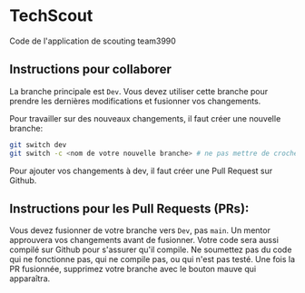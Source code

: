 # TechScout
Code de l'application de scouting team3990

## Instructions pour collaborer
La branche principale est `Dev`.
Vous devez utiliser cette branche pour prendre les dernières modifications et fusionner vos changements.

Pour travailler sur des nouveaux changements, il faut créer une nouvelle branche:
```bash
git switch dev
git switch -c <nom de votre nouvelle branche> # ne pas mettre de crochets
```

Pour ajouter vos changements à dev, il faut créer une Pull Request sur Github.

## Instructions pour les Pull Requests (PRs):
Vous devez fusionner de votre branche vers `Dev`, pas `main`.
Un mentor approuvera vos changements avant de fusionner.
Votre code sera aussi compilé sur Github pour s'assurer qu'il compile.
Ne soumettez pas du code qui ne fonctionne pas, qui ne compile pas, ou qui n'est pas testé.
Une fois la PR fusionnée, supprimez votre branche avec le bouton mauve qui apparaîtra.
